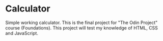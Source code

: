 # Calculator
Simple working calculator. 
This is the final project for "The Odin Project" course (Foundations). 
This project will test my knowledge of HTML, CSS and JavaScript.
